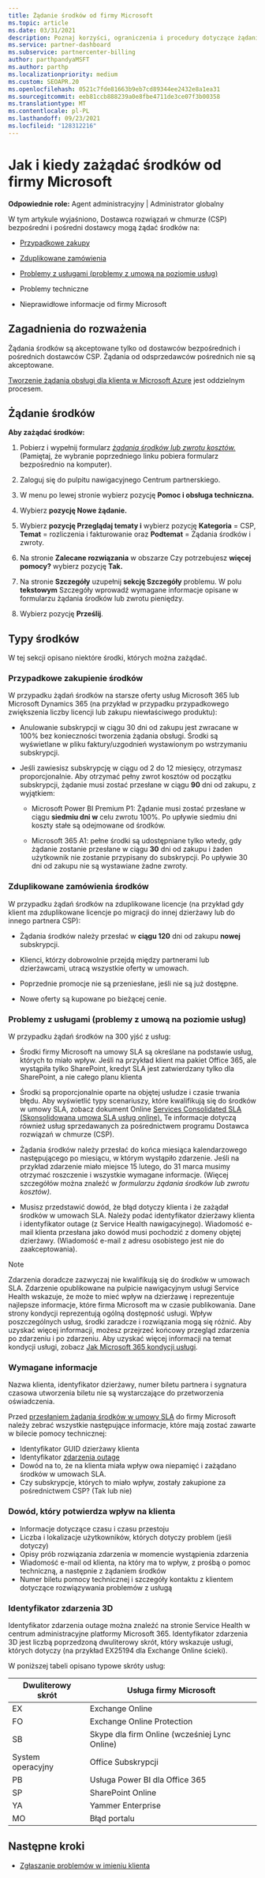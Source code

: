 ```yaml
---
title: Żądanie środków od firmy Microsoft
ms.topic: article
ms.date: 03/31/2021
description: Poznaj korzyści, ograniczenia i procedury dotyczące żądania środków od firmy Microsoft.
ms.service: partner-dashboard
ms.subservice: partnercenter-billing
author: parthpandyaMSFT
ms.author: parthp
ms.localizationpriority: medium
ms.custom: SEOAPR.20
ms.openlocfilehash: 0521c7fde81663b9eb7cd89344ee2432e8a1ea31
ms.sourcegitcommit: eeb81ccb888239a0e8fbe4711de3ce07f3b00358
ms.translationtype: MT
ms.contentlocale: pl-PL
ms.lasthandoff: 09/23/2021
ms.locfileid: "128312216"
---
```

# <a name="how-and-when-to-request-a-credit-from-microsoft"></a>Jak i kiedy zażądać środków od firmy Microsoft

**Odpowiednie role:** Agent administracyjny | Administrator globalny

W tym artykule wyjaśniono, Dostawca rozwiązań w chmurze (CSP) bezpośredni i pośredni dostawcy mogą żądać środków na:

- [Przypadkowe zakupy](#accidental-purchase-credit)

- [Zduplikowane zamówienia](#duplicate-orders-credit)

- [Problemy z usługami (problemy z umową na poziomie usług)](#service-outages-service-level-agreement-issues)

- Problemy techniczne

- Nieprawidłowe informacje od firmy Microsoft

## <a name="considerations"></a>Zagadnienia do rozważenia

Żądania środków są akceptowane tylko od dostawców bezpośrednich i pośrednich dostawców CSP. Żądania od odsprzedawców pośrednich nie są akceptowane.

[Tworzenie żądania obsługi dla klienta w Microsoft Azure](./report-problems-on-behalf-of-a-customer.md) jest oddzielnym procesem.

## <a name="requesting-a-credit"></a>Żądanie środków

**Aby zażądać środków:**

1. Pobierz i wypełnij formularz [*żądania środków lub zwrotu kosztów.*](https://query.prod.cms.rt.microsoft.com/cms/api/am/binary/RE3eWCb) (Pamiętaj, że wybranie poprzedniego linku pobiera formularz bezpośrednio na komputer).

1. Zaloguj się do pulpitu nawigacyjnego Centrum partnerskiego.

1. W menu po lewej stronie wybierz pozycję **Pomoc i obsługa techniczna.**

1. Wybierz **pozycję Nowe żądanie.**

1. Wybierz **pozycję Przeglądaj tematy i** wybierz pozycję **Kategoria** = CSP, **Temat** = rozliczenia i fakturowanie oraz **Podtemat** = Żądania środków i zwroty.

1. Na stronie **Zalecane rozwiązania** w obszarze Czy potrzebujesz **więcej pomocy?** wybierz pozycję **Tak.**

1. Na stronie **Szczegóły** uzupełnij **sekcję Szczegóły** problemu. W polu **tekstowym** Szczegóły wprowadź [](#required-information) wymagane informacje opisane w formularzu żądania środków lub zwrotu pieniędzy.
1. Wybierz pozycję **Prześlij**.

## <a name="types-of-credits"></a>Typy środków

W tej sekcji opisano niektóre środki, których można zażądać.

### <a name="accidental-purchase-credit"></a>Przypadkowe zakupienie środków

W przypadku żądań środków na starsze oferty usług Microsoft 365 lub Microsoft Dynamics 365 (na przykład w przypadku przypadkowego zwiększenia liczby licencji lub zakupu niewłaściwego produktu):

- Anulowanie subskrypcji w ciągu 30 dni od zakupu jest zwracane w 100% bez konieczności tworzenia żądania obsługi. Środki są wyświetlane w pliku faktury/uzgodnień wystawionym po wstrzymaniu subskrypcji.

- Jeśli zawiesisz subskrypcję w ciągu od 2 do 12 miesięcy, otrzymasz proporcjonalnie. Aby otrzymać pełny zwrot kosztów od początku subskrypcji, żądanie musi zostać przesłane w ciągu **90** dni od zakupu, z wyjątkiem:

  - Microsoft Power BI Premium P1: Żądanie musi zostać przesłane w ciągu **siedmiu dni w** celu zwrotu 100%. Po upływie siedmiu dni koszty stałe są odejmowane od środków.

  - Microsoft 365 A1: pełne środki są udostępniane tylko wtedy, gdy żądanie zostanie przesłane w ciągu **30**  dni od zakupu i żaden użytkownik nie zostanie przypisany do subskrypcji. Po upływie 30 dni od zakupu nie są wystawiane żadne zwroty.

### <a name="duplicate-orders-credit"></a>Zduplikowane zamówienia środków

W przypadku żądań środków na zduplikowane licencje (na przykład gdy klient ma zduplikowane licencje po migracji do innej dzierżawy lub do innego partnera CSP):

- Żądania środków należy przesłać w **ciągu 120** dni od zakupu **nowej** subskrypcji.

- Klienci, którzy dobrowolnie przejdą między partnerami lub dzierżawcami, utracą wszystkie oferty w umowach.

- Poprzednie promocje nie są przeniesłane, jeśli nie są już dostępne.

- Nowe oferty są kupowane po bieżącej cenie.

### <a name="service-outages-service-level-agreement-issues"></a>Problemy z usługami (problemy z umową na poziomie usług)

W przypadku żądań środków na 300 yjść z usług:

- Środki firmy Microsoft na umowy SLA są określane na podstawie usług, których to miało wpływ. Jeśli na przykład klient ma pakiet Office 365, ale wystąpiła tylko SharePoint, kredyt SLA jest zatwierdzany tylko dla SharePoint, a nie całego planu klienta
- Środki są proporcjonalnie oparte na objętej usłudze i czasie trwania błędu. Aby wyświetlić typy scenariuszy, które kwalifikują się do środków w umowy SLA, zobacz dokument Online [Services Consolidated SLA (Skonsolidowana umowa SLA usług online).](https://www.microsoft.com/licensing/docs/view/Service-Level-Agreements-SLA-for-Online-Services) Te informacje dotyczą również usług sprzedawanych za pośrednictwem programu Dostawca rozwiązań w chmurze (CSP).
- Żądania środków należy przesłać do końca miesiąca kalendarzowego następującego po miesiącu, w którym wystąpiło zdarzenie. Jeśli na przykład zdarzenie miało miejsce 15 lutego, do 31 marca musimy otrzymać roszczenie i wszystkie wymagane informacje. (Więcej szczegółów można znaleźć w *formularzu żądania środków lub zwrotu kosztów).*

- Musisz przedstawić dowód, że błąd dotyczy klienta i że zażądał środków w umowach SLA. Należy podać identyfikator dzierżawy klienta i identyfikator outage (z Service Health nawigacyjnego). Wiadomość e-mail klienta przesłana jako dowód musi pochodzić z domeny objętej dzierżawy. (Wiadomość e-mail z adresu osobistego jest nie do zaakceptowania).

> [!NOTE]
> Zdarzenia doradcze zazwyczaj nie kwalifikują się do środków w umowach SLA. Zdarzenie opublikowane na pulpicie nawigacyjnym usługi Service Health  wskazuje, że może to mieć wpływ na dzierżawę i reprezentuje najlepsze informacje, które firma Microsoft ma w czasie publikowania. Dane strony kondycji reprezentują ogólną dostępność usługi. Wpływ poszczególnych usług, środki zaradcze i rozwiązania mogą się różnić. Aby uzyskać więcej informacji, możesz przejrzeć końcowy przegląd zdarzenia po zdarzeniu i po zdarzeniu. Aby uzyskać więcej informacji na temat kondycji usługi, zobacz [Jak Microsoft 365 kondycji usługi](/microsoft-365/enterprise/view-service-health).

### <a name="required-information"></a>Wymagane informacje

Nazwa klienta, identyfikator dzierżawy, numer biletu partnera i sygnatura czasowa utworzenia biletu nie są wystarczające do przetworzenia oświadczenia.

Przed [przesłaniem żądania środków w umowy SLA](https://www.microsoft.com/licensing/docs/view/Service-Level-Agreements-SLA-for-Online-Services) do firmy Microsoft należy zebrać wszystkie następujące informacje, które mają zostać zawarte w bilecie pomocy technicznej:

- Identyfikator GUID dzierżawy klienta
- Identyfikator [zdarzenia outage](#outage-incident-identifier)
- Dowód na to, że na klienta miała wpływ owa niepamięć i zażądano środków w umowach SLA.
- Czy subskrypcje, których to miało wpływ, zostały zakupione za pośrednictwem CSP? (Tak lub nie)

### <a name="evidence-that-proves-customer-impact"></a>Dowód, który potwierdza wpływ na klienta

- Informacje dotyczące czasu i czasu przestoju
- Liczba i lokalizacje użytkowników, których dotyczy problem (jeśli dotyczy)
- Opisy prób rozwiązania zdarzenia w momencie wystąpienia zdarzenia
- Wiadomość e-mail od klienta, na który ma to wpływ, z prośbą o pomoc techniczną, a następnie z żądaniem środków
- Numer biletu pomocy technicznej i szczegóły kontaktu z klientem dotyczące rozwiązywania problemów z usługą

### <a name="outage-incident-identifier"></a>Identyfikator zdarzenia 3D

Identyfikator zdarzenia outage można znaleźć na stronie Service Health w centrum administracyjne platformy Microsoft 365. Identyfikator zdarzenia 3D jest liczbą poprzedzoną dwuliterowy skrót, który wskazuje usługi, których dotyczy (na przykład EX25194 dla Exchange Online ścieki).

W poniższej tabeli opisano typowe skróty usług:

| Dwuliterowy skrót | Usługa firmy Microsoft |
| ----------------------- | ----------------- |
| EX | Exchange Online |
| FO | Exchange Online Protection |
| SB | Skype dla firm Online (wcześniej Lync Online) |
| System operacyjny | Office Subskrypcji |
| PB | Usługa Power BI dla Office 365 |
| SP | SharePoint Online |
| YA | Yammer Enterprise |
| MO | Błąd portalu |

## <a name="next-steps"></a>Następne kroki

- [Zgłaszanie problemów w imieniu klienta](report-problems-on-behalf-of-a-customer.md)